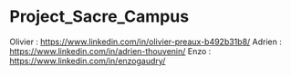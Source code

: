 # Project_Sacre_Campus
Olivier : https://www.linkedin.com/in/olivier-preaux-b492b31b8/
Adrien : https://www.linkedin.com/in/adrien-thouvenin/
Enzo : https://www.linkedin.com/in/enzogaudry/
